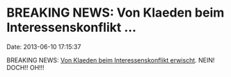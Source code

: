 BREAKING NEWS: Von Klaeden beim Interessenskonflikt \...
========================================================

Date: 2013-06-10 17:15:37

BREAKING NEWS: [Von Klaeden beim Interessenskonflikt
erwischt](http://ml.spiegel.de/article.do?id=904481). NEIN! DOCH!! OH!!!
